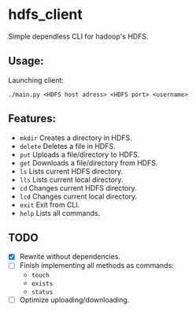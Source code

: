 # hdfs_client

Simple dependless CLI for hadoop's HDFS.

## Usage:

Launching client:
```console
./main.py <HDFS host adress> <HDFS port> <username>
```

## Features:

- `mkdir`
    Creates a directory in HDFS.
- `delete`
    Deletes a file in HDFS.
- `put`
    Uploads a file/directory to HDFS.
- `get`
    Downloads a file/directory from HDFS.
- `ls`
    Lists current HDFS directory.
- `lls`
    Lists current local directory.
- `cd`
    Changes current HDFS directory.
- `lcd`
    Changes current local directory.
- `exit`
    Exit from CLI.
- `help`
    Lists all commands.

## TODO

- [x] Rewrite without dependencies.
- [ ] Finish implementing all methods as commands:
    - `touch`
    - `exists`
    - `status`
- [ ] Optimize uploading/downloading.
